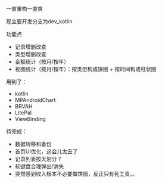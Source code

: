一直重构一直爽

现主要开发分支为dev_kotlin

功能点
* 记录增删改查
* 类型增删改查
* 金额统计（按月/按年）
* 视图统计（按月/按年）：按类型构成饼图 + 按时间构成柱状图

用到了：
* kotlin
* MPAndroidChart
* BRVAH
* LitePal
* ViewBinding

待完成：
* 数据转移和备份
* 首页UI优化，这会儿太丑了
* 记录列表按天划分？
* 软键盘合理弹出/消失
* 突然感到收入根本不必要做饼图，反正只有死工资。。